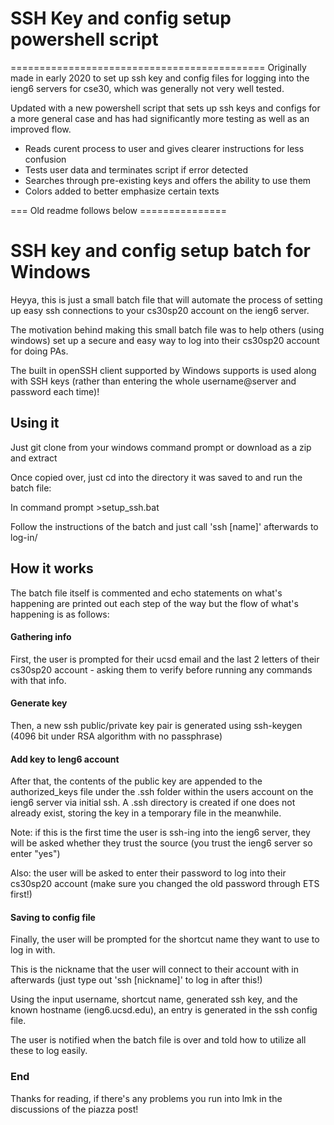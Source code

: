 # SSH Key and config setup powershell script
============================================
Originally made in early 2020 to set up ssh key and config files for logging 
into the ieng6 servers for cse30, which was generally not very well tested.

Updated with a new powershell script that sets up ssh keys and configs for a 
more general case and has had significantly more testing as well as an improved 
flow.

* Reads curent process to user and gives clearer instructions for less confusion
* Tests user data and terminates script if error detected
* Searches through pre-existing keys and offers the ability to use them
* Colors added to better emphasize certain texts

=== Old readme follows below ===============

SSH key and config setup batch for Windows
============================================
Heyya, this is just a small batch file that will automate the process of setting up easy ssh connections to your cs30sp20 account on the ieng6 server.

The motivation behind making this small batch file was to help others (using windows) set up a secure and easy way to log into their cs30sp20 account for doing PAs.

The built in openSSH client supported by Windows supports is used along with SSH keys (rather than entering the whole username@server and password each time)!

## Using it
Just git clone from your windows command prompt or download as a zip and extract

Once copied over, just cd into the directory it was saved to and run the batch file:

In command prompt >setup_ssh.bat

Follow the instructions of the batch and just call 'ssh [name]' afterwards to log-in/ 

## How it works
The batch file itself is commented and echo statements on what's happening are printed out each step of the way but the flow of what's happening is as follows:

#### Gathering info
First, the user is prompted for their ucsd email and the last 2 letters of their cs30sp20 account - asking them to verify before running any commands with that info.

#### Generate key
Then, a new ssh public/private key pair is generated using ssh-keygen (4096 bit under RSA algorithm with no passphrase)

#### Add key to Ieng6 account
After that, the contents of the public key are appended to the authorized_keys file under the .ssh folder within the users account on the ieng6 server via initial ssh. A .ssh directory is created if one does not already exist, storing the key in a temporary file in the meanwhile.

Note: if this is the first time the user is ssh-ing into the ieng6 server, they will be asked whether they trust the source (you trust the ieng6 server so enter "yes")

Also: the user will be asked to enter their password to log into their cs30sp20 account (make sure you changed the old password through ETS first!)

#### Saving to config file
Finally, the user will be prompted for the shortcut name they want to use to log in with.

This is the nickname that the user will connect to their account with in afterwards (just type out 'ssh [nickname]' to log in after this!)

Using the input username, shortcut name, generated ssh key, and the known hostname (ieng6.ucsd.edu), an entry is generated in the ssh config file.

The user is notified when the batch file is over and told how to utilize all these to log easily.

### End
Thanks for reading, if there's any problems you run into lmk in the discussions of the piazza post!
